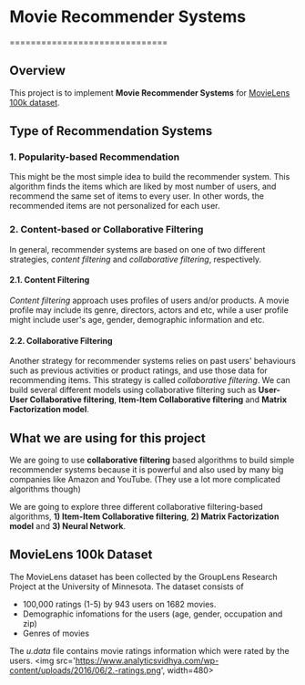 # Movie Recommender Systems
==============================
## Overview
This project is to implement **Movie Recommender Systems** for [MovieLens 100k dataset](https://grouplens.org/datasets/movielens/).

## Type of Recommendation Systems
### 1. Popularity-based Recommendation
This might be the most simple idea to build the recommender system. This algorithm finds the items which are liked by most number of users, and recommend the same set of items to every user. In other words, the recommended items are not personalized for each user.

### 2. Content-based or Collaborative Filtering
In general, recommender systems are based on one of two different strategies, *content filtering* and *collaborative filtering*, respectively.

#### 2.1. Content Filtering
*Content filtering* approach uses profiles of users and/or products. A movie profile may include its genre, directors, actors and etc, while a user profile might include user's age, gender, demographic information and etc.

#### 2.2. Collaborative Filtering
Another strategy for recommender systems relies on past users' behaviours such as previous activities or product ratings, and use those data for recommending items. This strategy is called *collaborative filtering*.
We can build several different models using collaborative filtering such as **User-User Collaborative filtering**, **Item-Item Collaborative filtering** and **Matrix Factorization model**.

## What we are using for this project
We are going to use **collaborative filtering** based algorithms to build simple recommender systems because it is powerful and also used by many big companies like Amazon and YouTube. (They use a lot more complicated algorithms though)

We are going to explore three different collaborative filtering-based algorithms, **1) Item-Item Collaborative filtering**, **2) Matrix Factorization model** and **3) Neural Network**.

## MovieLens 100k Dataset
The MovieLens dataset has been collected by the GroupLens Research Project at the University of Minnesota. The dataset consists of

- 100,000 ratings (1-5) by 943 users on 1682 movies.
- Demographic infomations for the users (age, gender, occupation and zip)
- Genres of movies

The *u.data* file contains movie ratings information which were rated by the users.
<img src='https://www.analyticsvidhya.com/wp-content/uploads/2016/06/2.-ratings.png', width=480>

